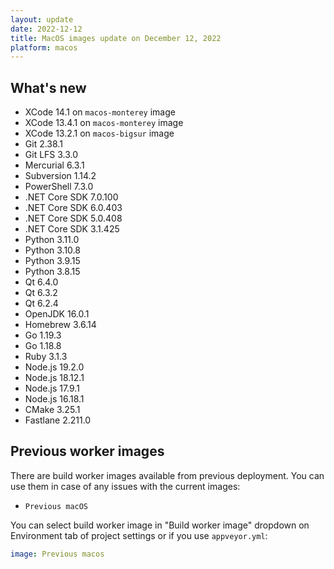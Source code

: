 ```yaml
---
layout: update
date: 2022-12-12
title: MacOS images update on December 12, 2022
platform: macos
---
```


## What's new

* XCode 14.1 on `macos-monterey` image
* XCode 13.4.1 on `macos-monterey` image
* XCode 13.2.1 on `macos-bigsur` image
* Git 2.38.1
* Git LFS 3.3.0
* Mercurial 6.3.1
* Subversion 1.14.2
* PowerShell 7.3.0
* .NET Core SDK 7.0.100
* .NET Core SDK 6.0.403
* .NET Core SDK 5.0.408
* .NET Core SDK 3.1.425
* Python 3.11.0
* Python 3.10.8
* Python 3.9.15
* Python 3.8.15
* Qt 6.4.0
* Qt 6.3.2
* Qt 6.2.4
* OpenJDK 16.0.1
* Homebrew 3.6.14
* Go 1.19.3
* Go 1.18.8
* Ruby 3.1.3
* Node.js 19.2.0
* Node.js 18.12.1
* Node.js 17.9.1
* Node.js 16.18.1
* CMake 3.25.1
* Fastlane 2.211.0

## Previous worker images

There are build worker images available from previous deployment. You can use them in case of any issues with the current images:

* `Previous macOS`

You can select build worker image in "Build worker image" dropdown on Environment tab of project settings or if you use `appveyor.yml`:

```yaml
image: Previous macos
```